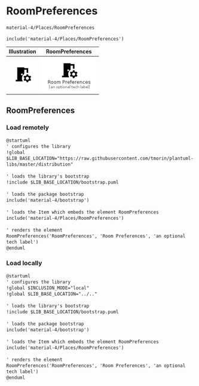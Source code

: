 # RoomPreferences


```text
material-4/Places/RoomPreferences
```

```text
include('material-4/Places/RoomPreferences')
```



| Illustration | RoomPreferences |
| :---: | :---: |
| ![illustration for Illustration](../../material-4/Places/RoomPreferences.png) | ![illustration for RoomPreferences](../../material-4/Places/RoomPreferences.Local.png) |




## RoomPreferences

### Load remotely
```plantuml
@startuml
' configures the library
!global $LIB_BASE_LOCATION="https://raw.githubusercontent.com/tmorin/plantuml-libs/master/distribution"

' loads the library's bootstrap
!include $LIB_BASE_LOCATION/bootstrap.puml

' loads the package bootstrap
include('material-4/bootstrap')

' loads the Item which embeds the element RoomPreferences
include('material-4/Places/RoomPreferences')

' renders the element
RoomPreferences('RoomPreferences', 'Room Preferences', 'an optional tech label')
@enduml
```

### Load locally
```plantuml
@startuml
' configures the library
!global $INCLUSION_MODE="local"
!global $LIB_BASE_LOCATION="../.."

' loads the library's bootstrap
!include $LIB_BASE_LOCATION/bootstrap.puml

' loads the package bootstrap
include('material-4/bootstrap')

' loads the Item which embeds the element RoomPreferences
include('material-4/Places/RoomPreferences')

' renders the element
RoomPreferences('RoomPreferences', 'Room Preferences', 'an optional tech label')
@enduml
```

